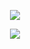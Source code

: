 <p align="center">
    <img src="https://c.tenor.com/ieLZEUAx8NMAAAAC/86anime-lena.gif">
</p>

<p align="center">
    <a href="https://github.com/zulfikarmuzakir/zulfikarmuzakir">
        <img src="https://github-readme-stats.vercel.app/api?username=zulfikarmuzakir&show_icons=true&theme=tokyonight">
    </a>
</p>
